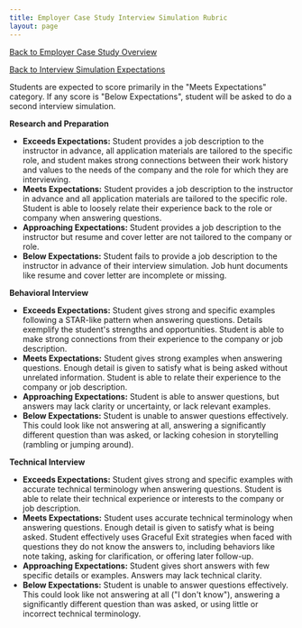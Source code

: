 ```yaml
---
title: Employer Case Study Interview Simulation Rubric
layout: page
---
```


[Back to Employer Case Study Overview](./index.html)

[Back to Interview Simulation Expectations](./interview_simulation.html)

Students are expected to score primarily in the "Meets Expectations" category. If any score is "Below Expectations", student will be asked to do a second interview simulation.

**Research and Preparation**
- **Exceeds Expectations:** Student provides a job description to the instructor in advance, all application materials are tailored to the specific role, and student makes strong connections between their work history and values to the needs of the company and the role for which they are interviewing.
- **Meets Expectations:** Student provides a job description to the instructor in advance and all application materials are tailored to the specific role. Student is able to loosely relate their experience back to the role or company when answering questions.
- **Approaching Expectations:** Student provides a job description to the instructor but resume and cover letter are not tailored to the company or role.
- **Below Expectations:** Student fails to provide a job description to the instructor in advance of their interview simulation. Job hunt documents like resume and cover letter are incomplete or missing.

**Behavioral Interview**
- **Exceeds Expectations:** Student gives strong and specific examples following a STAR-like pattern when answering questions. Details exemplify the student's strengths and opportunities. Student is able to make strong connections from their experience to the company or job description.
- **Meets Expectations:** Student gives strong examples when answering questions. Enough detail is given to satisfy what is being asked without unrelated information. Student is able to relate their experience to the company or job description.
- **Approaching Expectations:** Student is able to answer questions, but answers may lack clarity or uncertainty, or lack relevant examples. 
- **Below Expectations:** Student is unable to answer questions effectively. This could look like not answering at all, answering a significantly different question than was asked, or lacking cohesion in storytelling (rambling or jumping around).


**Technical Interview**
- **Exceeds Expectations:** Student gives strong and specific examples with accurate technical terminology when answering questions. Student is able to relate their technical experience or interests to the company or job description.
- **Meets Expectations:** Student uses accurate technical terminology when answering questions. Enough detail is given to satisfy what is being asked. Student effectively uses Graceful Exit strategies when faced with questions they do not know the answers to, including behaviors like note taking, asking for clarification, or offering later follow-up.
- **Approaching Expectations:** Student gives short answers with few specific details or examples. Answers may lack technical clarity. 
- **Below Expectations:** Student is unable to answer questions effectively. This could look like not answering at all ("I don't know"), answering a significantly different question than was asked, or using little or incorrect technical terminology.